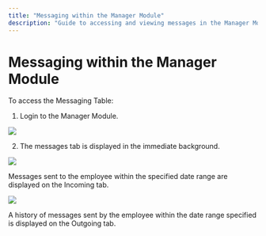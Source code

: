 ```yaml
---
title: "Messaging within the Manager Module"
description: "Guide to accessing and viewing messages in the Manager Module, including incoming and outgoing message histories."
---
```


# Messaging within the Manager Module

To access the Messaging Table:

1. Login to the Manager Module.

![](/img/msg6.gif)

2. The messages tab is displayed in the immediate background.

![](/img/tcard15.gif)

Messages sent to the employee within the specified date range are displayed on the Incoming tab.

![](/img/tcard13.gif)

A history of messages sent by the employee within the date range specified is displayed on the Outgoing tab.
